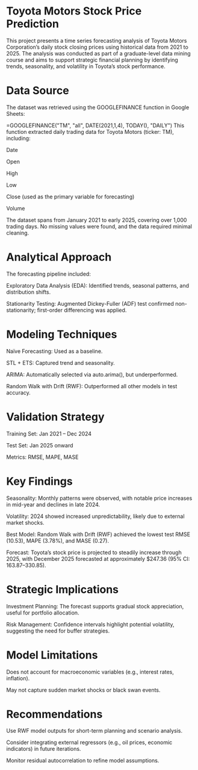 # Toyota Motors Stock Price Prediction 
This project presents a time series forecasting analysis of Toyota Motors Corporation’s daily stock closing prices using historical data from 2021 to 2025. The analysis was conducted as part of a graduate-level data mining course and aims to support strategic financial planning by identifying trends, seasonality, and volatility in Toyota’s stock performance.

# Data Source
The dataset was retrieved using the GOOGLEFINANCE function in Google Sheets:

=GOOGLEFINANCE("TM", "all", DATE(2021,1,4), TODAY(), "DAILY")
This function extracted daily trading data for Toyota Motors (ticker: TM), including:

Date

Open

High

Low

Close (used as the primary variable for forecasting)

Volume

The dataset spans from January 2021 to early 2025, covering over 1,000 trading days. No missing values were found, and the data required minimal cleaning.

# Analytical Approach

The forecasting pipeline included:

Exploratory Data Analysis (EDA): Identified trends, seasonal patterns, and distribution shifts.

Stationarity Testing: Augmented Dickey-Fuller (ADF) test confirmed non-stationarity; first-order differencing was applied.

# Modeling Techniques

Naïve Forecasting: Used as a baseline.

STL + ETS: Captured trend and seasonality.

ARIMA: Automatically selected via auto.arima(), but underperformed.

Random Walk with Drift (RWF): Outperformed all other models in test accuracy.

# Validation Strategy

Training Set: Jan 2021 – Dec 2024

Test Set: Jan 2025 onward

Metrics: RMSE, MAPE, MASE

# Key Findings

Seasonality: Monthly patterns were observed, with notable price increases in mid-year and declines in late 2024.

Volatility: 2024 showed increased unpredictability, likely due to external market shocks.

Best Model: Random Walk with Drift (RWF) achieved the lowest test RMSE (10.53), MAPE (3.78%), and MASE (0.27).

Forecast: Toyota’s stock price is projected to steadily increase through 2025, with December 2025 forecasted at approximately $247.36 (95% CI: $163.87–$330.85).

# Strategic Implications
Investment Planning: The forecast supports gradual stock appreciation, useful for portfolio allocation.

Risk Management: Confidence intervals highlight potential volatility, suggesting the need for buffer strategies.

# Model Limitations

Does not account for macroeconomic variables (e.g., interest rates, inflation).

May not capture sudden market shocks or black swan events.

# Recommendations

Use RWF model outputs for short-term planning and scenario analysis.

Consider integrating external regressors (e.g., oil prices, economic indicators) in future iterations.

Monitor residual autocorrelation to refine model assumptions.
